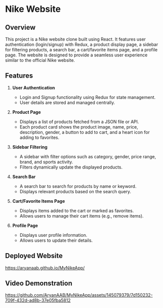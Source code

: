 # Nike Website

## Overview

This project is a Nike website clone built using React. It features user authentication (login/signup) with Redux, a product display page, a sidebar for filtering products, a search bar, a cart/favorite items page, and a profile page. The website is designed to provide a seamless user experience similar to the official Nike website.

## Features

1. **User Authentication**
   - Login and Signup functionality using Redux for state management.
   - User details are stored and managed centrally.

2. **Product Page**
   - Displays a list of products fetched from a JSON file or API.
   - Each product card shows the product image, name, price, description, gender, a button to add to cart, and a heart icon for adding to favorites.

3. **Sidebar Filtering**
   - A sidebar with filter options such as category, gender, price range, brand, and sports activity.
   - Filters dynamically update the displayed products.

4. **Search Bar**
   - A search bar to search for products by name or keyword.
   - Displays relevant products based on the search query.

5. **Cart/Favorite Items Page**
   - Displays items added to the cart or marked as favorites.
   - Allows users to manage their cart items (e.g., remove items).

6. **Profile Page**
   - Displays user profile information.
   - Allows users to update their details.

## Deployed Website
https://aryanaab.github.io/MyNikeApp/

## Video Demonstration

https://github.com/AryanAAB/MyNikeApp/assets/145079379/7d150232-709f-432d-ad8b-37e05fba5812


